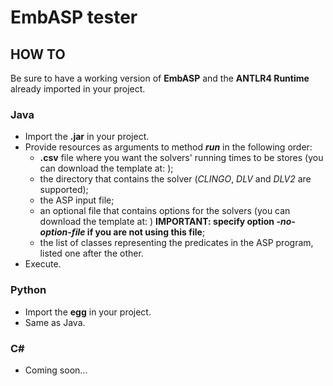 # EmbASP tester

## HOW TO

Be sure to have a working version of **EmbASP** and the **ANTLR4 Runtime** already imported in your project.

### Java
- Import the **.jar** in your project.
- Provide resources as arguments to method **_run_** in the following order:
  - **.csv** file where you want the solvers' running times to be stores (you can download the template at: );
  - the directory that contains the solver (*CLINGO*, *DLV* and *DLV2* are supported);
  - the ASP input file;
  - an optional file that contains options for the solvers (you can download the template at: )
    **IMPORTANT: specify option *-no-option-file* if you are not using this file**;
  - the list of classes representing the predicates in the ASP program, listed one after the other.
 - Execute.
 
### Python
  - Import the **egg** in your project.
  - Same as Java.
  
### C#
  - Coming soon...
